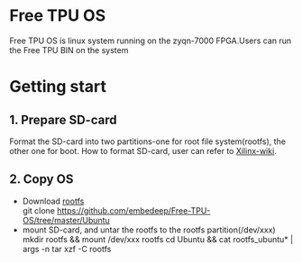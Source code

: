 # Free TPU OS  
Free TPU OS is linux system running on the zyqn-7000 FPGA.Users can run the Free TPU BIN on the system
# Getting start
## 1. Prepare SD-card
Format the SD-card into two partitions-one for root file system(rootfs), the other one for boot. How to format SD-card, user can refer to [Xilinx-wiki](https://xilinx-wiki.atlassian.net/wiki/spaces/A/pages/18842385/How+to+format+SD+card+for+SD+boot "How+to+format+SD+card+for+SD+boot"). 
## 2. Copy OS
* Download [rootfs](https://github.com/embedeep/Free-TPU-OS/tree/master/Ubuntu)  
  git clone https://github.com/embedeep/Free-TPU-OS/tree/master/Ubuntu  
* mount SD-card, and untar the rootfs to the rootfs partition(/dev/xxx)
  mkdir rootfs && mount /dev/xxx rootfs
  cd Ubuntu && cat rootfs_ubuntu* | args -n tar xzf -C rootfs
